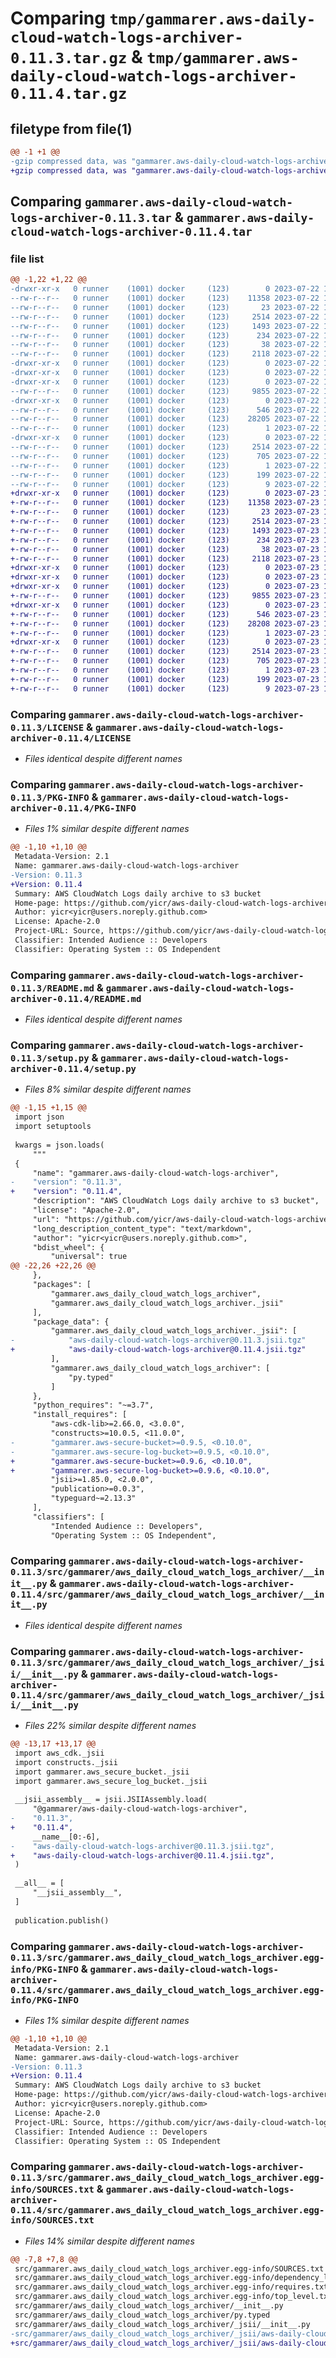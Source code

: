 # Comparing `tmp/gammarer.aws-daily-cloud-watch-logs-archiver-0.11.3.tar.gz` & `tmp/gammarer.aws-daily-cloud-watch-logs-archiver-0.11.4.tar.gz`

## filetype from file(1)

```diff
@@ -1 +1 @@
-gzip compressed data, was "gammarer.aws-daily-cloud-watch-logs-archiver-0.11.3.tar", last modified: Sat Jul 22 19:22:30 2023, max compression
+gzip compressed data, was "gammarer.aws-daily-cloud-watch-logs-archiver-0.11.4.tar", last modified: Sun Jul 23 19:21:59 2023, max compression
```

## Comparing `gammarer.aws-daily-cloud-watch-logs-archiver-0.11.3.tar` & `gammarer.aws-daily-cloud-watch-logs-archiver-0.11.4.tar`

### file list

```diff
@@ -1,22 +1,22 @@
-drwxr-xr-x   0 runner    (1001) docker     (123)        0 2023-07-22 19:22:30.297061 gammarer.aws-daily-cloud-watch-logs-archiver-0.11.3/
--rw-r--r--   0 runner    (1001) docker     (123)    11358 2023-07-22 19:22:16.000000 gammarer.aws-daily-cloud-watch-logs-archiver-0.11.3/LICENSE
--rw-r--r--   0 runner    (1001) docker     (123)       23 2023-07-22 19:22:16.000000 gammarer.aws-daily-cloud-watch-logs-archiver-0.11.3/MANIFEST.in
--rw-r--r--   0 runner    (1001) docker     (123)     2514 2023-07-22 19:22:30.297061 gammarer.aws-daily-cloud-watch-logs-archiver-0.11.3/PKG-INFO
--rw-r--r--   0 runner    (1001) docker     (123)     1493 2023-07-22 19:22:16.000000 gammarer.aws-daily-cloud-watch-logs-archiver-0.11.3/README.md
--rw-r--r--   0 runner    (1001) docker     (123)      234 2023-07-22 19:22:16.000000 gammarer.aws-daily-cloud-watch-logs-archiver-0.11.3/pyproject.toml
--rw-r--r--   0 runner    (1001) docker     (123)       38 2023-07-22 19:22:30.297061 gammarer.aws-daily-cloud-watch-logs-archiver-0.11.3/setup.cfg
--rw-r--r--   0 runner    (1001) docker     (123)     2118 2023-07-22 19:22:16.000000 gammarer.aws-daily-cloud-watch-logs-archiver-0.11.3/setup.py
-drwxr-xr-x   0 runner    (1001) docker     (123)        0 2023-07-22 19:22:30.293061 gammarer.aws-daily-cloud-watch-logs-archiver-0.11.3/src/
-drwxr-xr-x   0 runner    (1001) docker     (123)        0 2023-07-22 19:22:30.293061 gammarer.aws-daily-cloud-watch-logs-archiver-0.11.3/src/gammarer/
-drwxr-xr-x   0 runner    (1001) docker     (123)        0 2023-07-22 19:22:30.293061 gammarer.aws-daily-cloud-watch-logs-archiver-0.11.3/src/gammarer/aws_daily_cloud_watch_logs_archiver/
--rw-r--r--   0 runner    (1001) docker     (123)     9855 2023-07-22 19:22:16.000000 gammarer.aws-daily-cloud-watch-logs-archiver-0.11.3/src/gammarer/aws_daily_cloud_watch_logs_archiver/__init__.py
-drwxr-xr-x   0 runner    (1001) docker     (123)        0 2023-07-22 19:22:30.293061 gammarer.aws-daily-cloud-watch-logs-archiver-0.11.3/src/gammarer/aws_daily_cloud_watch_logs_archiver/_jsii/
--rw-r--r--   0 runner    (1001) docker     (123)      546 2023-07-22 19:22:16.000000 gammarer.aws-daily-cloud-watch-logs-archiver-0.11.3/src/gammarer/aws_daily_cloud_watch_logs_archiver/_jsii/__init__.py
--rw-r--r--   0 runner    (1001) docker     (123)    28205 2023-07-22 19:22:15.000000 gammarer.aws-daily-cloud-watch-logs-archiver-0.11.3/src/gammarer/aws_daily_cloud_watch_logs_archiver/_jsii/aws-daily-cloud-watch-logs-archiver@0.11.3.jsii.tgz
--rw-r--r--   0 runner    (1001) docker     (123)        1 2023-07-22 19:22:16.000000 gammarer.aws-daily-cloud-watch-logs-archiver-0.11.3/src/gammarer/aws_daily_cloud_watch_logs_archiver/py.typed
-drwxr-xr-x   0 runner    (1001) docker     (123)        0 2023-07-22 19:22:30.293061 gammarer.aws-daily-cloud-watch-logs-archiver-0.11.3/src/gammarer.aws_daily_cloud_watch_logs_archiver.egg-info/
--rw-r--r--   0 runner    (1001) docker     (123)     2514 2023-07-22 19:22:30.000000 gammarer.aws-daily-cloud-watch-logs-archiver-0.11.3/src/gammarer.aws_daily_cloud_watch_logs_archiver.egg-info/PKG-INFO
--rw-r--r--   0 runner    (1001) docker     (123)      705 2023-07-22 19:22:30.000000 gammarer.aws-daily-cloud-watch-logs-archiver-0.11.3/src/gammarer.aws_daily_cloud_watch_logs_archiver.egg-info/SOURCES.txt
--rw-r--r--   0 runner    (1001) docker     (123)        1 2023-07-22 19:22:30.000000 gammarer.aws-daily-cloud-watch-logs-archiver-0.11.3/src/gammarer.aws_daily_cloud_watch_logs_archiver.egg-info/dependency_links.txt
--rw-r--r--   0 runner    (1001) docker     (123)      199 2023-07-22 19:22:30.000000 gammarer.aws-daily-cloud-watch-logs-archiver-0.11.3/src/gammarer.aws_daily_cloud_watch_logs_archiver.egg-info/requires.txt
--rw-r--r--   0 runner    (1001) docker     (123)        9 2023-07-22 19:22:30.000000 gammarer.aws-daily-cloud-watch-logs-archiver-0.11.3/src/gammarer.aws_daily_cloud_watch_logs_archiver.egg-info/top_level.txt
+drwxr-xr-x   0 runner    (1001) docker     (123)        0 2023-07-23 19:21:59.666163 gammarer.aws-daily-cloud-watch-logs-archiver-0.11.4/
+-rw-r--r--   0 runner    (1001) docker     (123)    11358 2023-07-23 19:21:47.000000 gammarer.aws-daily-cloud-watch-logs-archiver-0.11.4/LICENSE
+-rw-r--r--   0 runner    (1001) docker     (123)       23 2023-07-23 19:21:47.000000 gammarer.aws-daily-cloud-watch-logs-archiver-0.11.4/MANIFEST.in
+-rw-r--r--   0 runner    (1001) docker     (123)     2514 2023-07-23 19:21:59.666163 gammarer.aws-daily-cloud-watch-logs-archiver-0.11.4/PKG-INFO
+-rw-r--r--   0 runner    (1001) docker     (123)     1493 2023-07-23 19:21:47.000000 gammarer.aws-daily-cloud-watch-logs-archiver-0.11.4/README.md
+-rw-r--r--   0 runner    (1001) docker     (123)      234 2023-07-23 19:21:47.000000 gammarer.aws-daily-cloud-watch-logs-archiver-0.11.4/pyproject.toml
+-rw-r--r--   0 runner    (1001) docker     (123)       38 2023-07-23 19:21:59.666163 gammarer.aws-daily-cloud-watch-logs-archiver-0.11.4/setup.cfg
+-rw-r--r--   0 runner    (1001) docker     (123)     2118 2023-07-23 19:21:47.000000 gammarer.aws-daily-cloud-watch-logs-archiver-0.11.4/setup.py
+drwxr-xr-x   0 runner    (1001) docker     (123)        0 2023-07-23 19:21:59.666163 gammarer.aws-daily-cloud-watch-logs-archiver-0.11.4/src/
+drwxr-xr-x   0 runner    (1001) docker     (123)        0 2023-07-23 19:21:59.666163 gammarer.aws-daily-cloud-watch-logs-archiver-0.11.4/src/gammarer/
+drwxr-xr-x   0 runner    (1001) docker     (123)        0 2023-07-23 19:21:59.666163 gammarer.aws-daily-cloud-watch-logs-archiver-0.11.4/src/gammarer/aws_daily_cloud_watch_logs_archiver/
+-rw-r--r--   0 runner    (1001) docker     (123)     9855 2023-07-23 19:21:47.000000 gammarer.aws-daily-cloud-watch-logs-archiver-0.11.4/src/gammarer/aws_daily_cloud_watch_logs_archiver/__init__.py
+drwxr-xr-x   0 runner    (1001) docker     (123)        0 2023-07-23 19:21:59.666163 gammarer.aws-daily-cloud-watch-logs-archiver-0.11.4/src/gammarer/aws_daily_cloud_watch_logs_archiver/_jsii/
+-rw-r--r--   0 runner    (1001) docker     (123)      546 2023-07-23 19:21:47.000000 gammarer.aws-daily-cloud-watch-logs-archiver-0.11.4/src/gammarer/aws_daily_cloud_watch_logs_archiver/_jsii/__init__.py
+-rw-r--r--   0 runner    (1001) docker     (123)    28208 2023-07-23 19:21:47.000000 gammarer.aws-daily-cloud-watch-logs-archiver-0.11.4/src/gammarer/aws_daily_cloud_watch_logs_archiver/_jsii/aws-daily-cloud-watch-logs-archiver@0.11.4.jsii.tgz
+-rw-r--r--   0 runner    (1001) docker     (123)        1 2023-07-23 19:21:47.000000 gammarer.aws-daily-cloud-watch-logs-archiver-0.11.4/src/gammarer/aws_daily_cloud_watch_logs_archiver/py.typed
+drwxr-xr-x   0 runner    (1001) docker     (123)        0 2023-07-23 19:21:59.666163 gammarer.aws-daily-cloud-watch-logs-archiver-0.11.4/src/gammarer.aws_daily_cloud_watch_logs_archiver.egg-info/
+-rw-r--r--   0 runner    (1001) docker     (123)     2514 2023-07-23 19:21:59.000000 gammarer.aws-daily-cloud-watch-logs-archiver-0.11.4/src/gammarer.aws_daily_cloud_watch_logs_archiver.egg-info/PKG-INFO
+-rw-r--r--   0 runner    (1001) docker     (123)      705 2023-07-23 19:21:59.000000 gammarer.aws-daily-cloud-watch-logs-archiver-0.11.4/src/gammarer.aws_daily_cloud_watch_logs_archiver.egg-info/SOURCES.txt
+-rw-r--r--   0 runner    (1001) docker     (123)        1 2023-07-23 19:21:59.000000 gammarer.aws-daily-cloud-watch-logs-archiver-0.11.4/src/gammarer.aws_daily_cloud_watch_logs_archiver.egg-info/dependency_links.txt
+-rw-r--r--   0 runner    (1001) docker     (123)      199 2023-07-23 19:21:59.000000 gammarer.aws-daily-cloud-watch-logs-archiver-0.11.4/src/gammarer.aws_daily_cloud_watch_logs_archiver.egg-info/requires.txt
+-rw-r--r--   0 runner    (1001) docker     (123)        9 2023-07-23 19:21:59.000000 gammarer.aws-daily-cloud-watch-logs-archiver-0.11.4/src/gammarer.aws_daily_cloud_watch_logs_archiver.egg-info/top_level.txt
```

### Comparing `gammarer.aws-daily-cloud-watch-logs-archiver-0.11.3/LICENSE` & `gammarer.aws-daily-cloud-watch-logs-archiver-0.11.4/LICENSE`

 * *Files identical despite different names*

### Comparing `gammarer.aws-daily-cloud-watch-logs-archiver-0.11.3/PKG-INFO` & `gammarer.aws-daily-cloud-watch-logs-archiver-0.11.4/PKG-INFO`

 * *Files 1% similar despite different names*

```diff
@@ -1,10 +1,10 @@
 Metadata-Version: 2.1
 Name: gammarer.aws-daily-cloud-watch-logs-archiver
-Version: 0.11.3
+Version: 0.11.4
 Summary: AWS CloudWatch Logs daily archive to s3 bucket
 Home-page: https://github.com/yicr/aws-daily-cloud-watch-logs-archiver.git
 Author: yicr<yicr@users.noreply.github.com>
 License: Apache-2.0
 Project-URL: Source, https://github.com/yicr/aws-daily-cloud-watch-logs-archiver.git
 Classifier: Intended Audience :: Developers
 Classifier: Operating System :: OS Independent
```

### Comparing `gammarer.aws-daily-cloud-watch-logs-archiver-0.11.3/README.md` & `gammarer.aws-daily-cloud-watch-logs-archiver-0.11.4/README.md`

 * *Files identical despite different names*

### Comparing `gammarer.aws-daily-cloud-watch-logs-archiver-0.11.3/setup.py` & `gammarer.aws-daily-cloud-watch-logs-archiver-0.11.4/setup.py`

 * *Files 8% similar despite different names*

```diff
@@ -1,15 +1,15 @@
 import json
 import setuptools
 
 kwargs = json.loads(
     """
 {
     "name": "gammarer.aws-daily-cloud-watch-logs-archiver",
-    "version": "0.11.3",
+    "version": "0.11.4",
     "description": "AWS CloudWatch Logs daily archive to s3 bucket",
     "license": "Apache-2.0",
     "url": "https://github.com/yicr/aws-daily-cloud-watch-logs-archiver.git",
     "long_description_content_type": "text/markdown",
     "author": "yicr<yicr@users.noreply.github.com>",
     "bdist_wheel": {
         "universal": true
@@ -22,26 +22,26 @@
     },
     "packages": [
         "gammarer.aws_daily_cloud_watch_logs_archiver",
         "gammarer.aws_daily_cloud_watch_logs_archiver._jsii"
     ],
     "package_data": {
         "gammarer.aws_daily_cloud_watch_logs_archiver._jsii": [
-            "aws-daily-cloud-watch-logs-archiver@0.11.3.jsii.tgz"
+            "aws-daily-cloud-watch-logs-archiver@0.11.4.jsii.tgz"
         ],
         "gammarer.aws_daily_cloud_watch_logs_archiver": [
             "py.typed"
         ]
     },
     "python_requires": "~=3.7",
     "install_requires": [
         "aws-cdk-lib>=2.66.0, <3.0.0",
         "constructs>=10.0.5, <11.0.0",
-        "gammarer.aws-secure-bucket>=0.9.5, <0.10.0",
-        "gammarer.aws-secure-log-bucket>=0.9.5, <0.10.0",
+        "gammarer.aws-secure-bucket>=0.9.6, <0.10.0",
+        "gammarer.aws-secure-log-bucket>=0.9.6, <0.10.0",
         "jsii>=1.85.0, <2.0.0",
         "publication>=0.0.3",
         "typeguard~=2.13.3"
     ],
     "classifiers": [
         "Intended Audience :: Developers",
         "Operating System :: OS Independent",
```

### Comparing `gammarer.aws-daily-cloud-watch-logs-archiver-0.11.3/src/gammarer/aws_daily_cloud_watch_logs_archiver/__init__.py` & `gammarer.aws-daily-cloud-watch-logs-archiver-0.11.4/src/gammarer/aws_daily_cloud_watch_logs_archiver/__init__.py`

 * *Files identical despite different names*

### Comparing `gammarer.aws-daily-cloud-watch-logs-archiver-0.11.3/src/gammarer/aws_daily_cloud_watch_logs_archiver/_jsii/__init__.py` & `gammarer.aws-daily-cloud-watch-logs-archiver-0.11.4/src/gammarer/aws_daily_cloud_watch_logs_archiver/_jsii/__init__.py`

 * *Files 22% similar despite different names*

```diff
@@ -13,17 +13,17 @@
 import aws_cdk._jsii
 import constructs._jsii
 import gammarer.aws_secure_bucket._jsii
 import gammarer.aws_secure_log_bucket._jsii
 
 __jsii_assembly__ = jsii.JSIIAssembly.load(
     "@gammarer/aws-daily-cloud-watch-logs-archiver",
-    "0.11.3",
+    "0.11.4",
     __name__[0:-6],
-    "aws-daily-cloud-watch-logs-archiver@0.11.3.jsii.tgz",
+    "aws-daily-cloud-watch-logs-archiver@0.11.4.jsii.tgz",
 )
 
 __all__ = [
     "__jsii_assembly__",
 ]
 
 publication.publish()
```

### Comparing `gammarer.aws-daily-cloud-watch-logs-archiver-0.11.3/src/gammarer.aws_daily_cloud_watch_logs_archiver.egg-info/PKG-INFO` & `gammarer.aws-daily-cloud-watch-logs-archiver-0.11.4/src/gammarer.aws_daily_cloud_watch_logs_archiver.egg-info/PKG-INFO`

 * *Files 1% similar despite different names*

```diff
@@ -1,10 +1,10 @@
 Metadata-Version: 2.1
 Name: gammarer.aws-daily-cloud-watch-logs-archiver
-Version: 0.11.3
+Version: 0.11.4
 Summary: AWS CloudWatch Logs daily archive to s3 bucket
 Home-page: https://github.com/yicr/aws-daily-cloud-watch-logs-archiver.git
 Author: yicr<yicr@users.noreply.github.com>
 License: Apache-2.0
 Project-URL: Source, https://github.com/yicr/aws-daily-cloud-watch-logs-archiver.git
 Classifier: Intended Audience :: Developers
 Classifier: Operating System :: OS Independent
```

### Comparing `gammarer.aws-daily-cloud-watch-logs-archiver-0.11.3/src/gammarer.aws_daily_cloud_watch_logs_archiver.egg-info/SOURCES.txt` & `gammarer.aws-daily-cloud-watch-logs-archiver-0.11.4/src/gammarer.aws_daily_cloud_watch_logs_archiver.egg-info/SOURCES.txt`

 * *Files 14% similar despite different names*

```diff
@@ -7,8 +7,8 @@
 src/gammarer.aws_daily_cloud_watch_logs_archiver.egg-info/SOURCES.txt
 src/gammarer.aws_daily_cloud_watch_logs_archiver.egg-info/dependency_links.txt
 src/gammarer.aws_daily_cloud_watch_logs_archiver.egg-info/requires.txt
 src/gammarer.aws_daily_cloud_watch_logs_archiver.egg-info/top_level.txt
 src/gammarer/aws_daily_cloud_watch_logs_archiver/__init__.py
 src/gammarer/aws_daily_cloud_watch_logs_archiver/py.typed
 src/gammarer/aws_daily_cloud_watch_logs_archiver/_jsii/__init__.py
-src/gammarer/aws_daily_cloud_watch_logs_archiver/_jsii/aws-daily-cloud-watch-logs-archiver@0.11.3.jsii.tgz
+src/gammarer/aws_daily_cloud_watch_logs_archiver/_jsii/aws-daily-cloud-watch-logs-archiver@0.11.4.jsii.tgz
```

